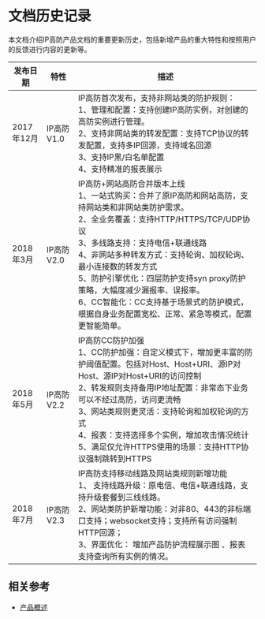 # 文档历史记录

本文档介绍IP高防产品文档的重要更新历史，包括新增产品的重大特性和按照用户的反馈进行内容的更新等。

|发布日期|特性|描述|
|-|-|-|
|2017年12月|IP高防 V1.0|IP高防首次发布，支持非网站类的防护规则：<br />1、管理和配置：支持创建IP高防实例，对创建的高防实例进行管理。<br />2、支持非网站类的转发配置：支持TCP协议的转发配置，支持多IP回源，支持域名回源<br />3、支持IP黑/白名单配置<br />4、支持精准的报表展示|
|2018年3月|IP高防 V2.0|IP高防+网站高防合并版本上线<br />1、一站式购买：合并了原IP高防和网站高防，支持网站类和非网站类防护需求。<br />2、全业务覆盖：支持HTTP/HTTPS/TCP/UDP协议<br />3、多线路支持：支持电信+联通线路<br /> 4、非网站多种转发方式：支持轮询、加权轮询、最小连接数的转发方式 <br /> 5、防护引擎优化：四层防护支持syn proxy防护策略，大幅度减少漏报率、误报率。 <br />6、CC智能化：CC支持基于场景式的防护模式，根据自身业务配置宽松、正常、紧急等模式，配置更智能简单。|
|2018年5月|IP高防 V2.2|IP高防CC防护加强<br />1、CC防护加强：自定义模式下，增加更丰富的防护阈值配置。包括对Host、Host+URI、源IP对Host、源IP对Host+URI的访问控制<br />2、转发规则支持备用IP地址配置：非常态下业务可以不经过高防，访问更流畅 <br />3、网站类规则更灵活：支持轮询和加权轮询的方式 <br />4、报表：支持选择多个实例，增加攻击情况统计<br />5、满足仅允许HTTPS使用的场景：支持HTTP协议强制跳转到HTTPS|
|2018年7月|IP高防 V2.3|IP高防支持移动线路及网站类规则新增功能<br />1、 支持线路升级：原电信、电信+联通线路，支持升级套餐到三线线路。<br />2、网站类防护新增功能：对非80、443的非标端口支持；websocket支持；支持所有访问强制HTTP回源；<br />3、界面优化： 增加产品防护流程展示图 、报表支持查询所有实例的情况。|



## 相关参考

- [产品概述](../Introduction/What-Is-Advanced-Anti-DDoS.md)


